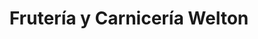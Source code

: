 ---
title: "Frutería y Carnicería Welton"
url: /san-luis-rio-colorado/fruteria-y-carniceria-welton/
shop: Supermarkt
---
